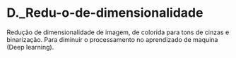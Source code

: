 # D._Redu-o-de-dimensionalidade
Redução de dimensionalidade de imagem, de colorida para tons de cinzas e binarização. Para diminuir o processamento no aprendizado de maquina (Deep learning).
